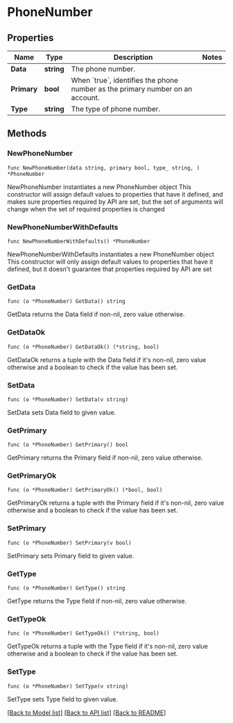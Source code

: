 # PhoneNumber

## Properties

Name | Type | Description | Notes
------------ | ------------- | ------------- | -------------
**Data** | **string** | The phone number. | 
**Primary** | **bool** | When &#x60;true&#x60;, identifies the phone number as the primary number on an account. | 
**Type** | **string** | The type of phone number. | 

## Methods

### NewPhoneNumber

`func NewPhoneNumber(data string, primary bool, type_ string, ) *PhoneNumber`

NewPhoneNumber instantiates a new PhoneNumber object
This constructor will assign default values to properties that have it defined,
and makes sure properties required by API are set, but the set of arguments
will change when the set of required properties is changed

### NewPhoneNumberWithDefaults

`func NewPhoneNumberWithDefaults() *PhoneNumber`

NewPhoneNumberWithDefaults instantiates a new PhoneNumber object
This constructor will only assign default values to properties that have it defined,
but it doesn't guarantee that properties required by API are set

### GetData

`func (o *PhoneNumber) GetData() string`

GetData returns the Data field if non-nil, zero value otherwise.

### GetDataOk

`func (o *PhoneNumber) GetDataOk() (*string, bool)`

GetDataOk returns a tuple with the Data field if it's non-nil, zero value otherwise
and a boolean to check if the value has been set.

### SetData

`func (o *PhoneNumber) SetData(v string)`

SetData sets Data field to given value.


### GetPrimary

`func (o *PhoneNumber) GetPrimary() bool`

GetPrimary returns the Primary field if non-nil, zero value otherwise.

### GetPrimaryOk

`func (o *PhoneNumber) GetPrimaryOk() (*bool, bool)`

GetPrimaryOk returns a tuple with the Primary field if it's non-nil, zero value otherwise
and a boolean to check if the value has been set.

### SetPrimary

`func (o *PhoneNumber) SetPrimary(v bool)`

SetPrimary sets Primary field to given value.


### GetType

`func (o *PhoneNumber) GetType() string`

GetType returns the Type field if non-nil, zero value otherwise.

### GetTypeOk

`func (o *PhoneNumber) GetTypeOk() (*string, bool)`

GetTypeOk returns a tuple with the Type field if it's non-nil, zero value otherwise
and a boolean to check if the value has been set.

### SetType

`func (o *PhoneNumber) SetType(v string)`

SetType sets Type field to given value.



[[Back to Model list]](../README.md#documentation-for-models) [[Back to API list]](../README.md#documentation-for-api-endpoints) [[Back to README]](../README.md)


